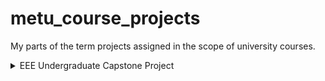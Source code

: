 # metu_course_projects
My parts of the term projects assigned in the scope of university courses.

<details>
  <summary>EEE Undergraduate Capstone Project</summary>
  
  ## Undergraduate Capstone Project: 3-ball Playing Robot
  https://user-images.githubusercontent.com/97564250/236216379-7402f908-63a5-4388-bbc0-949204c5af0e.mp4
  
  I was in a team of six people and my responsibility was to detect location and colors of the 3 ball by the top view camera. The objective is to hit the cue ball (red  one in following examples) to touch other two balls. The shooting angle calculation are also shown by two lines: one for cueing towards the second ball and one for hitting the third after reflection. The robot is mobile and freely moving, that is communicated with Matlab host via bluetooth.
  
  > Relevant content is [here](/metu_eee_undergrad_capstone). The code is not compiled, should be run in MATLAB 2016a or later.
  
  >**Note** I also made a GUI to select cue ball, to observe images and to give hit command. The GUI related files are `ErasmusPlusOne`, but it will not work properly without other components of the project. If you would like try CV output only, run `capstone_cv_part`.

  <p float="left">
    <img src="https://user-images.githubusercontent.com/97564250/236222004-c8ace175-8294-4a20-865e-755506fa6e95.jpg" width="43%">
    <img src="https://user-images.githubusercontent.com/97564250/236222017-af5ba922-c678-4373-b9c0-d3e800f79d1c.jpg" width="48%">
    <img src="https://user-images.githubusercontent.com/97564250/236222011-80cfbab7-4f5e-4390-a6c1-244171c66e84.jpg" width="43%">
    <img src="https://user-images.githubusercontent.com/97564250/236222021-cb4d181c-f860-4c6b-89c0-85f68f214073.jpg" width="48%">
    <img src="https://user-images.githubusercontent.com/97564250/236222016-2d973268-2620-4c37-be5b-c20e067cad9d.jpg" width="43%">
    <img src="https://user-images.githubusercontent.com/97564250/236222024-3f69e7c2-c26b-4b44-b132-3610ed860ade.jpg" width="48%">
  </p>
  
  _Figure: Input images from top view camera and resulting images of located balls with calculated hitting angles_


</details>




